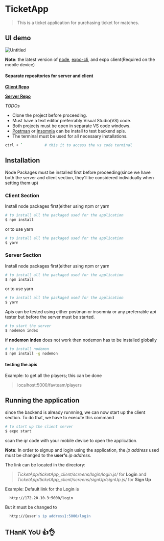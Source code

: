 # TicketApp
> This is a ticket application for purchasing ticket for matches.

## UI demo
![Untitled](https://user-images.githubusercontent.com/39276273/88492284-7977ef00-cf5e-11ea-9ee5-dc823469ac15.jpg)


__Note:__ the latest version of [node](https://nodejs.org/en/), [expo-cli](https://expo.io/), and expo client(Required on the mobile device)

#### Separate repositories for server and client
__[Client Repo](https://github.com/gymcode/ticketApp_client)__

__[Server Repo](https://github.com/gymcode/ticketApp_server)__

_TODOs_
* Clone the project before proceeding. 
* Must have a text editor preferrably Visual Studio(VS) code.
* Both projects must be open in separate VS code windows.
* [Postman](https://www.postman.com/) or [Insomnia](https://insomnia.rest/) can be install to test backend apis.
* The terminal must be used for all necesaary installations.
```BASH
ctrl + `          # this it to access the vs code terminal
```

## Installation  
Node Packages must be installed first before proceeding(since we have both the server and client section, they'll be considered individually when setting them up)

### Client Section
Install node packages first(either using npm or yarn
```BASH
# to install all the packaged used for the application
$ npm install
```
or to use yarn
```BASH
# to install all the packaged used for the application
$ yarn
```

### Server Section
Install node packages first(either using npm or yarn
```BASH
# to install all the packaged used for the application
$ npm install
```
or to use yarn
```BASH
# to install all the packaged used for the application
$ yarn
```
Apis can be tested using either postman or insomnia or any preferrable api tester but before the server must be started. 
```BASH
# to start the server
$ nodemon index 
```
if __nodemon index__ does not work then nodemon has to be installed globally
```BASH
# to install nodemon 
$ npm install -g nodemon
```
#### testing the apis
Example: to get all the players; this can be done

> localhost:5000/favteam/players

## Running the application
since the backend is already runnning, we can now start up the client section. 
To do that, we have to execute this command
```BASH
# to start up the client server
$ expo start 
```
scan the qr code with your mobile device to open the application. 

__Note:__ In order to signup and login using the application, the _ip address_ used must be changed to the __user's__ _ip address_.

The link can be located in the directory: 
> _TicketApp/ticketApp_client/screens/login/login.js/_ for __Login__ and _TicketApp/ticketApp_client/screens/signUp/signUp.js/_ for __Sign Up__

Example: Default link for the Login is
```BASH
  http://172.20.10.3:5000/login
```
But it must be changed to 
```BASH
  http://{user's ip address}:5000/login
```
## THanK YoU 👍👌

